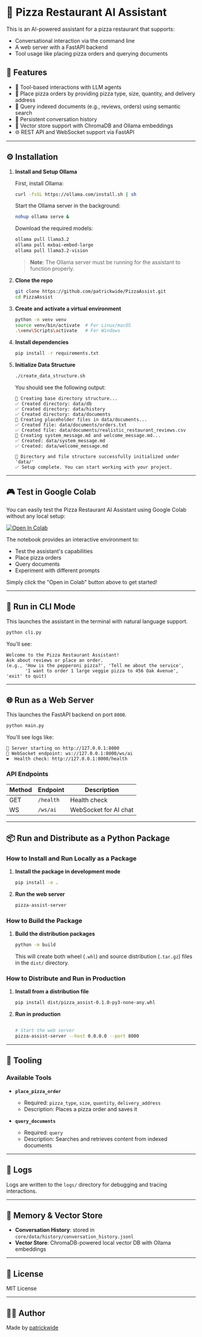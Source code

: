 # 🍕 Pizza Restaurant AI Assistant

This is an AI-powered assistant for a pizza restaurant that supports:
- Conversational interaction via the command line
- A web server with a FastAPI backend
- Tool usage like placing pizza orders and querying documents

## 🚀 Features

- 🔧 Tool-based interactions with LLM agents
- 🍕 Place pizza orders by providing pizza type, size, quantity, and delivery address
- 📄 Query indexed documents (e.g., reviews, orders) using semantic search
- 🧠 Persistent conversation history
- 💾 Vector store support with ChromaDB and Ollama embeddings
- 🌐 REST API and WebSocket support via FastAPI

---

## ⚙️ Installation

1. **Install and Setup Ollama**

   First, install Ollama:
   ```bash
   curl -fsSL https://ollama.com/install.sh | sh
   ```

   Start the Ollama server in the background:
   ```bash
   nohup ollama serve &
   ```

   Download the required models:
   ```bash
   ollama pull llama3.2
   ollama pull mxbai-embed-large
   ollama pull llama3.2-vision
   ```

   > **Note**: The Ollama server must be running for the assistant to function properly.

2. **Clone the repo**
   ```bash
   git clone https://github.com/patrickwide/PizzaAssist.git
   cd PizzaAssist
   ```

3. **Create and activate a virtual environment**

   ```bash
   python -m venv venv
   source venv/bin/activate  # For Linux/macOS
   .\venv\Scripts\activate   # For Windows
   ```

4. **Install dependencies**

   ```bash
   pip install -r requirements.txt
   ```

5. **Initialize Data Structure**

   ```bash
   ./create_data_structure.sh
   ```

   You should see the following output:
   ```
   🔧 Creating base directory structure...
   ✅ Created directory: data/db
   ✅ Created directory: data/history
   ✅ Created directory: data/documents
   📄 Creating placeholder files in data/documents...
   ✅ Created file: data/documents/orders.txt
   ✅ Created file: data/documents/realistic_restaurant_reviews.csv
   📝 Creating system_message.md and welcome_message.md...
   ✅ Created: data/system_message.md
   ✅ Created: data/welcome_message.md

   🎉 Directory and file structure successfully initialized under 'data/'
   ✅ Setup complete. You can start working with your project.
   ```

---

## 🎮 Test in Google Colab

You can easily test the Pizza Restaurant AI Assistant using Google Colab without any local setup:

[![Open In Colab](https://colab.research.google.com/assets/colab-badge.svg)](https://colab.research.google.com/github/patrickwide/PizzaAssist/blob/main/main.ipynb)

The notebook provides an interactive environment to:
- Test the assistant's capabilities
- Place pizza orders
- Query documents
- Experiment with different prompts

Simply click the "Open in Colab" button above to get started!

---

## 🧠 Run in CLI Mode

This launches the assistant in the terminal with natural language support.

```bash
python cli.py
```

You'll see:

```
Welcome to the Pizza Restaurant Assistant!
Ask about reviews or place an order.
(e.g., 'How is the pepperoni pizza?', 'Tell me about the service',
       'I want to order 1 large veggie pizza to 456 Oak Avenue', 'exit' to quit)
```

---

## 🌐 Run as a Web Server

This launches the FastAPI backend on port `8000`.

```bash
python main.py
```

You'll see logs like:

```
🚀 Server starting on http://127.0.0.1:8000
🔌 WebSocket endpoint: ws://127.0.0.1:8000/ws/ai
❤️  Health check: http://127.0.0.1:8000/health
```

### API Endpoints

| Method | Endpoint  | Description           |
| ------ | --------- | --------------------- |
| GET    | `/health` | Health check          |
| WS     | `/ws/ai`  | WebSocket for AI chat |

---

## 📦 Run and Distribute as a Python Package

### How to Install and Run Locally as a Package

1. **Install the package in development mode**
   ```bash
   pip install -e .
   ```

2. **Run the web server**
   ```bash
   pizza-assist-server
   ```

### How to Build the Package

1. **Build the distribution packages**
   ```bash
   python -m build
   ```
   This will create both wheel (`.whl`) and source distribution (`.tar.gz`) files in the `dist/` directory.

### How to Distribute and Run in Production

1. **Install from a distribution file**
   ```bash
   pip install dist/pizza_assist-0.1.0-py3-none-any.whl
   ```

2. **Run in production**
   ```bash
   
   # Start the web server
   pizza-assist-server --host 0.0.0.0 --port 8000
   ```
---

## 🧪 Tooling

### Available Tools

* **`place_pizza_order`**

  * Required: `pizza_type`, `size`, `quantity`, `delivery_address`
  * Description: Places a pizza order and saves it

* **`query_documents`**

  * Required: `query`
  * Description: Searches and retrieves content from indexed documents

---

## 📝 Logs

Logs are written to the `logs/` directory for debugging and tracing interactions.

---

## 🧠 Memory & Vector Store

* **Conversation History**: stored in `core/data/history/conversation_history.jsonl`
* **Vector Store**: ChromaDB-powered local vector DB with Ollama embeddings

---

## 📄 License

MIT License

---

## 👨‍💻 Author

Made by [patrickwide](https://github.com/patrickwide/)